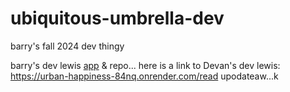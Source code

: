 # ubiquitous-umbrella-dev
barry's fall 2024 dev thingy


barry's dev lewis [app](https://ubiquitous-umbrella-dev.onrender.com/read) & repo...
here is a link to Devan's dev lewis: https://urban-happiness-84nq.onrender.com/read
upodateaw...k 
